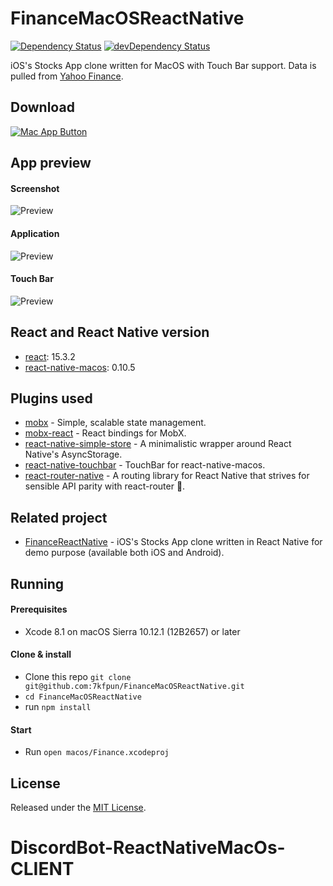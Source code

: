 # FinanceMacOSReactNative

[![Dependency Status](https://david-dm.org/7kfpun/FinanceMacOSReactNative.svg)](https://david-dm.org/7kfpun/FinanceMacOSReactNative) [![devDependency Status](https://david-dm.org/7kfpun/FinanceMacOSReactNative/dev-status.svg)](https://david-dm.org/7kfpun/FinanceMacOSReactNative?type=dev)

iOS's Stocks App clone written for MacOS with Touch Bar support. Data is pulled from [Yahoo Finance](finance.yahoo.com).

## Download

[![Mac App Button](assets/mac-button.png "Mac App Button")](https://github.com/7kfpun/FinanceMacOSReactNative/releases/download/v0.0.2/Finance.app.zip)

## App preview

#### Screenshot

![Preview](assets/screenshot.png "Screenshot")

#### Application

![Preview](assets/app-preview.png "App preview")

#### Touch Bar

![Preview](assets/touchbar-preview.png "Touch Bar preview")

## React and React Native version

* [react](https://github.com/facebook/react): 15.3.2
* [react-native-macos](https://github.com/ptmt/react-native-macos): 0.10.5

## Plugins used

* [mobx](https://github.com/mobxjs/mobx) - Simple, scalable state management.
* [mobx-react](https://github.com/mobxjs/mobx-react) - React bindings for MobX.
* [react-native-simple-store](https://github.com/jasonmerino/react-native-simple-store) - A minimalistic wrapper around React Native's AsyncStorage.
* [react-native-touchbar](https://github.com/ptmt/react-native-touchbar) - TouchBar for react-native-macos.
* [react-router-native](https://github.com/jmurzy/react-router-native) - A routing library for React Native that strives for sensible API parity with react-router 🤖.

## Related project

* [FinanceReactNative](https://github.com/7kfpun/FinanceReactNative) - iOS's Stocks App clone written in React Native for demo purpose (available both iOS and Android).

## Running

#### Prerequisites

* Xcode 8.1 on macOS Sierra 10.12.1 (12B2657) or later

#### Clone & install

* Clone this repo `git clone git@github.com:7kfpun/FinanceMacOSReactNative.git`
* `cd FinanceMacOSReactNative`
* run `npm install`

#### Start

* Run `open macos/Finance.xcodeproj`

## License

Released under the [MIT License](http://opensource.org/licenses/MIT).
# DiscordBot-ReactNativeMacOs-CLIENT
